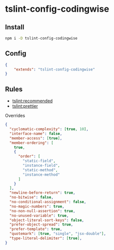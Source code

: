# tslint-config-codingwise

## Install

```bash
npm i -D tslint-config-codingwise
```

## Config

```json
{
    "extends": "tslint-config-codingwise"
}
```

## Rules

- [tslint:recommended](https://github.com/palantir/tslint/blob/2b8a7374cf0fa28e85d95beb40aafd7cb011d157/src/configs/recommended.ts)
- [tslint:prettier](https://github.com/alexjoverm/tslint-config-prettier)

Overrides
```json
{
  "cyclomatic-complexity": [true, 10],
  "interface-name": false,
  "member-access": [true],
  "member-ordering": [
    true,
    {
      "order": [
        "static-field",
        "instance-field",
        "static-method",
        "instance-method"
      ]
    }
  ],
  "newline-before-return": true,
  "no-bitwise": false,
  "no-conditional-assignment": false,
  "no-magic-numbers": true,
  "no-non-null-assertion": true,
  "no-unused-variable": true,
  "object-literal-sort-keys": false,
  "prefer-object-spread": true,
  "prefer-template": true,
  "quotemark": [true, "single", "jsx-double"],
  "type-literal-delimiter": [true],
}
```
